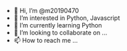 - 👋 Hi, I’m @m20190470
- 👀 I’m interested in Python, Javascript
- 🌱 I’m currently learning Python
- 💞️ I’m looking to collaborate on ...
- 📫 How to reach me ...

<!---
m20190470/m20190470 is a ✨ special ✨ repository because its `README.md` (this file) appears on your GitHub profile.
You can click the Preview link to take a look at your changes.
--->
